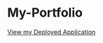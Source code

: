 # My-Portfolio
<a href="https://byourey.github.io/My-Portfolio/">View my Deployed Application</a>

##